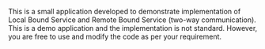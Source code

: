 This is a small application developed to demonstrate implementation of Local Bound Service and Remote Bound Service (two-way communication). This is a demo application and the implementation is not standard. However, you are free to use and modify the code as per your requirement.
